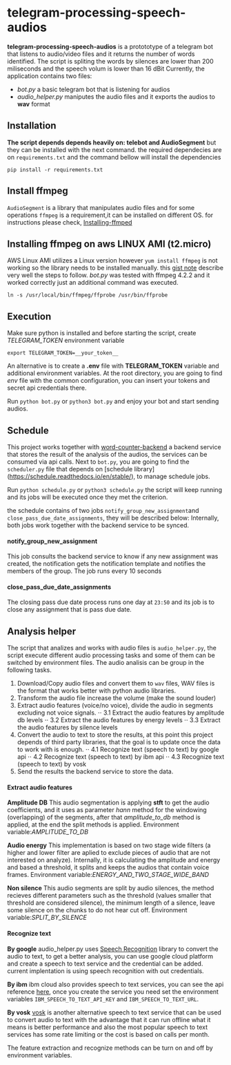 # telegram-processing-speech-audios

__telegram-processing-speech-audios__ is a protototype of a telegram bot that listens to audio/video files and it returns the number of words identified.
The script is spliting the words by silences are lower than 200 miliseconds and the speech volum is lower than 16 dBit 
Currently, the application contains two files:
- *bot.py* a basic telegram bot that is listening for audios 
- *audio_helper.py* maniputes the audio files and it exports the audios to __wav__ format

## Installation
**The script depends depends heavily on: telebot and AudioSegment** but they can be installed with the next command.
the required dependecies are on `requirements.txt` and the command bellow will install the dependencies

```
pip install -r requirements.txt
```


## Install ffmpeg
`AudioSegment` is a library that manipulates audio files and for some operations `ffmpeg` is a requirement,it can be installed on different OS.
for instructions please check, [Installing-ffmped](https://github.com/adaptlearning/adapt_authoring/wiki/Installing-FFmpeg)

## Installing ffmpeg on aws LINUX AMI (t2.micro)

AWS Linux AMI utilizes a Linux version however `yum install ffmpeg` is not working so the library needs to be installed manually. this [gist note](https://gist.github.com/willmasters/382fe6caba44a4345a3de95d98d3aae5) describe very well the steps to follow.
*bot.py* was tested with ffmpeg 4.2.2 and it worked correctly just an additional command was executed.

```
ln -s /usr/local/bin/ffmpeg/ffprobe /usr/bin/ffprobe
```

## Execution

Make sure python is installed and before starting the script, create *TELEGRAM_TOKEN* environment variable 
```
export TELEGRAM_TOKEN=__your_token__
```
An alternative is to create a __.env__ file with __TELEGRAM_TOKEN__ variable and additional environment variables.
At the root directory, you are going to find _env_ file with the common configuration, you can insert your tokens and secret api credentials there.

Run `python bot.py` or `python3 bot.py` and enjoy your bot and start sending audios.

## Schedule

This project works together with [word-counter-backend](https://github.com/adrianchavez123/word-counter-backend/) a backend service that stores the result of the analysis of the audios, the services can be consumed via api calls. Next to `bot.py`, you are going to find the `scheduler.py` file that depends on [schedule library] (https://schedule.readthedocs.io/en/stable/), to manage schedule jobs.

Run `python schedule.py` or `python3 schedule.py` the script will keep running and its jobs will be executed once they met the criterion.

the schedule contains of two jobs `notify_group_new_assignment`and `close_pass_due_date_assignments`, they will be described below:
Internally, both jobs work together with the backend service to be synced.

#### notify_group_new_assignment
This job consults the backend service to know if any new assignment was created, the notification gets the notification template and notifies the members of the group.
The job runs every 10 seconds

#### close_pass_due_date_assignments
The closing pass due date process runs one day at `23:50` and its job is to close any assignment that is pass due date.

## Analysis helper
The script that analizes and works with audio files is `audio_helper.py`, the script execute different audio processing tasks and some of them can be switched by environment files. The audio analisis can be group in the following tasks.

1. Download/Copy audio files and convert them to `wav` files, WAV files is the format that works better with python audio libraries. 
2. Transform the audio file increase the volume (make the sound louder)
3. Extract audio features (voice/no voice), divide the audio in segments excluding not voice signals.
⋅⋅ 3.1 Extract the audio features by amplitude db levels
⋅⋅ 3.2 Extract the audio features by energy levels
⋅⋅ 3.3 Extract the audio features by silence levels
4. Convert the audio to text to store the results, at this point this project depends of third party libraries, that the goal is to update once the data to work with is enough.
⋅⋅ 4.1 Recognize text (speech to text) by google api
⋅⋅ 4.2 Recognize text (speech to text) by ibm api
⋅⋅ 4.3 Recognize text (speech to text) by vosk
5. Send the results the backend service to store the data. 

#### Extract audio features

**Amplitude DB**
This audio segmentation is applying __stft__ to get the audio coefficients, and it uses as parameter _hann_ method for the windowing (overlapping) of the segments, after that _amplitude_to_db_ method is applied, at the end the split methods is applied.
Environment variable:_AMPLITUDE_TO_DB_ 

**Audio energy**
This implementation is based on two stage wide filters (a higher and lower filter are aplied to exclude pieces of audio that are not interested on analyze). Internally, it is calculating the amplitude and energy and based a threshold, it splits and keeps the audios that contain voice frames.
Environment variable:_ENERGY_AND_TWO_STAGE_WIDE_BAND_

**Non silence**
This audio segments are split by audio silences, the method recieves different parameters such as the threshold (values smaller that threshold are considered silence), the minimum length of a silence, leave some silence on the chunks to do not hear cut off.
Environment variable:_SPLIT_BY_SILENCE_

#### Recognize text

**By google**
audio_helper.py uses [Speech Recognition](https://pypi.org/project/SpeechRecognition/) library to convert the audio to text, to get a better analysis, you can use google cloud platform and create a speech to text service and the credential can be added. current implentation is using speech recognition with out credentials.

**By ibm**
ibm cloud also provides speech to text services, you can see the api reference [here](https://cloud.ibm.com/apidocs/speech-to-text), once you create the service you need set the environment variables `IBM_SPEECH_TO_TEXT_API_KEY` and `IBM_SPEECH_TO_TEXT_URL`.


**By vosk**
[vosk](https://alphacephei.com/vosk/) is another alternative speech to text service that can be used to convert audio to text with the advantage that it can run offline what it means is better performance and also the most popular speech to text services has some rate limiting or the cost is based on calls per month.

The feature extraction and recognize methods can be turn on and off by environment variables.
